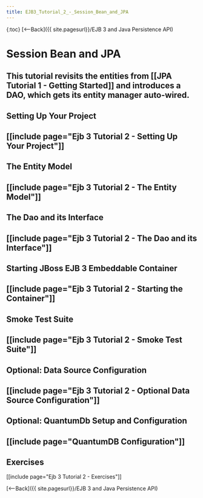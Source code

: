 ```yaml
---
title: EJB3_Tutorial_2_-_Session_Bean_and_JPA
---
```

{:toc}
[<--Back]({{ site.pagesurl}}/EJB 3 and Java Persistence API)
# Session Bean and JPA

This tutorial revisits the entities from [[JPA Tutorial 1 - Getting Started]] and introduces a DAO, which gets its entity manager auto-wired.
----
## Setting Up Your Project
[[include page="Ejb 3 Tutorial 2 - Setting Up Your Project"]]
----
## The Entity Model
[[include page="Ejb 3 Tutorial 2 - The Entity Model"]]
----
## The Dao and its Interface
[[include page="Ejb 3 Tutorial 2 - The Dao and its Interface"]]
----
## Starting JBoss EJB 3 Embeddable Container
[[include page="Ejb 3 Tutorial 2 - Starting the Container"]]
----
## Smoke Test Suite
[[include page="Ejb 3 Tutorial 2 - Smoke Test Suite"]]
----
## Optional: Data Source Configuration
[[include page="Ejb 3 Tutorial 2 - Optional Data Source Configuration"]]
----
## Optional: QuantumDb Setup and Configuration
[[include page="QuantumDB Configuration"]]
----
## Exercises
[[include page="Ejb 3 Tutorial 2 - Exercises"]]

[<--Back]({{ site.pagesurl}}/EJB 3 and Java Persistence API)
